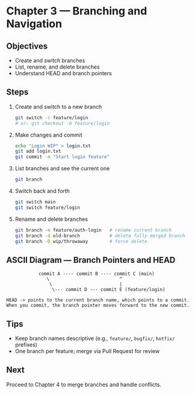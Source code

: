 # Chapter 3 — Branching and Navigation

## Objectives
- Create and switch branches
- List, rename, and delete branches
- Understand HEAD and branch pointers

## Steps

1) Create and switch to a new branch
   ```bash
   git switch -c feature/login
   # or: git checkout -b feature/login
   ```

2) Make changes and commit
   ```bash
   echo "Login WIP" > login.txt
   git add login.txt
   git commit -m "Start login feature"
   ```

3) List branches and see the current one
   ```bash
   git branch
   ```

4) Switch back and forth
   ```bash
   git switch main
   git switch feature/login
   ```

5) Rename and delete branches
   ```bash
   git branch -m feature/auth-login   # rename current branch
   git branch -d old-branch           # delete fully merged branch
   git branch -D wip/throwaway        # force delete
   ```

## ASCII Diagram — Branch Pointers and HEAD
```
            commit A ---- commit B ---- commit C (main)
               \                          ^
                \                         |
                 \--- commit D --- commit E (feature/login)

HEAD -> points to the current branch name, which points to a commit.
When you commit, the branch pointer moves forward to the new commit.
```

## Tips
- Keep branch names descriptive (e.g., `feature/`, `bugfix/`, `hotfix/` prefixes)
- One branch per feature; merge via Pull Request for review

## Next
Proceed to Chapter 4 to merge branches and handle conflicts.